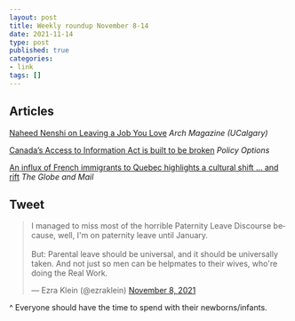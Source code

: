 ```yaml
---
layout: post
title: Weekly roundup November 8-14
date: 2021-11-14
type: post
published: true
categories:
- link
tags: []
---
```


## Articles

[Naheed Nenshi on Leaving a Job You Love](https://arch-magazine.ucalgary.ca/news/naheed-nenshi-leaving-job-you-love "Naheed Nenshi on Leaving a Job You Love") *Arch Magazine (UCalgary)*

[Canada’s Access to Information Act is built to be broken](https://policyoptions.irpp.org/magazines/november-2021/canadas-access-to-information-act-is-built-to-be-broken/ "Canada’s Access to Information Act is built to be broken. By Sean Holman") *Policy Options*

[An influx of French immigrants to Quebec highlights a cultural shift ... and rift](https://www.theglobeandmail.com/canada/article-an-influx-of-french-immigrants-to-quebec-highlights-a-cultural-shift/ "An influx of French immigrants to Quebec highlights a cultural shift ... and rift. By Eric Andrew-Gee") *The Globe and Mail*

## Tweet

<blockquote class="twitter-tweet" data-dnt="true"><p lang="en" dir="ltr">I managed to miss most of the horrible Paternity Leave Discourse because, well, I&#39;m on paternity leave until January.<br><br>But: Parental leave should be universal, and it should be universally taken. And not just so men can be helpmates to their wives, who&#39;re doing the Real Work.</p>&mdash; Ezra Klein (@ezraklein) <a href="https://twitter.com/ezraklein/status/1457771021327503360?ref_src=twsrc%5Etfw">November 8, 2021</a></blockquote> <script async src="https://platform.twitter.com/widgets.js" charset="utf-8"></script>

^ Everyone should have the time to spend with their newborns/infants.

